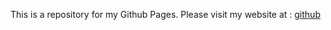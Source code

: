 This is a repository for my Github Pages. Please visit my website at : [github](https://alvianpratama00.github.io/portfolio/)
